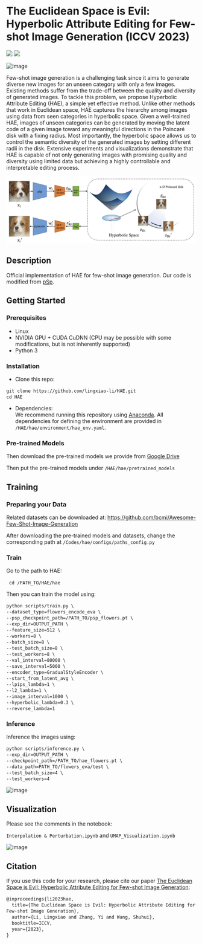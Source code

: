 # The Euclidean Space is Evil: Hyperbolic Attribute Editing for Few-shot Image Generation (ICCV 2023)
<a href="https://arxiv.org/abs/2211.12347"><img src="https://img.shields.io/badge/arXiv-2203.08422-b31b1b.svg" height=22.5></a>
<a href="https://opensource.org/licenses/MIT"><img src="https://img.shields.io/badge/License-MIT-yellow.svg" height=22.5></a>  

![image](./assets/comparison.png)

Few-shot image generation is a challenging task since it aims to generate diverse new images for an unseen category with only a few images. Existing methods suffer from the trade-off between the quality and diversity of generated images. To tackle this problem, we propose Hyperbolic Attribute Editing (HAE), a simple yet effective method. Unlike other methods that work in Euclidean space, HAE captures the hierarchy among images using data from seen categories in hyperbolic space. Given a well-trained HAE, images of unseen categories can be generated by moving the latent code of a given image toward any meaningful directions in the Poincaré disk with a fixing radius. Most importantly, the hyperbolic space allows us to control the semantic diversity of the generated images by setting different radii in the disk. Extensive experiments and visualizations demonstrate that HAE is capable of not only generating images with promising quality and diversity using limited data but achieving a highly controllable and interpretable editing process.

![image](./assets/flowchart.png)

## Description   
Official implementation of HAE for few-shot image generation. Our code is modified from [pSp](https://github.com/eladrich/pixel2style2pixel.git).

## Getting Started
### Prerequisites
- Linux
- NVIDIA GPU + CUDA CuDNN (CPU may be possible with some modifications, but is not inherently supported)
- Python 3

### Installation

- Clone this repo:  
``` 
git clone https://github.com/lingxiao-li/HAE.git
cd HAE
```

- Dependencies:  
We recommend running this repository using [Anaconda](https://docs.anaconda.com/anaconda/install/). 
All dependencies for defining the environment are provided in `/HAE/hae/environment/hae_env.yaml`.


### Pre-trained Models
Then download the pre-trained models we provide from [Google Drive](https://drive.google.com/drive/folders/18zMfAEjd4JLsjQM78ky2GmHsolV7OJ_x?usp=share_link)

Then put the pre-trained models under `/HAE/hae/pretrained_models`


## Training
### Preparing your Data
Related datasets can be downloaded at:
https://github.com/bcmi/Awesome-Few-Shot-Image-Generation

After downloading the pre-trained models and datasets, change the corresponding path
at `/Codes/hae/configs/paths_config.py`

### Train
Go to the path to HAE:

``` cd /PATH_TO/HAE/hae``` 


Then you can train the model using:
``` 
python scripts/train.py \
--dataset_type=flowers_encode_eva \
--psp_checkpoint_path=/PATH_TO/psp_flowers.pt \
--exp_dir=OUTPUT_PATH \
--feature_size=512 \
--workers=8 \
--batch_size=8 \
--test_batch_size=8 \
--test_workers=8 \
--val_interval=80000 \
--save_interval=5000 \
--encoder_type=GradualStyleEncoder \
--start_from_latent_avg \
--lpips_lambda=1 \
--l2_lambda=1 \
--image_interval=1000 \
--hyperbolic_lambda=0.3 \
--reverse_lambda=1
``` 
### Inference
Inference the images using:
``` 
python scripts/inference.py \
--exp_dir=OUTPUT_PATH \
--checkpoint_path=/PATH_TO/hae_flowers.pt \
--data_path=PATH_TO/flowers_eva/test \
--test_batch_size=4 \
--test_workers=4
```

![image](./assets/generation.png)

## Visualization

Please see the comments in the notebook:

`Interpolation & Perturbation.ipynb`
and
`UMAP_Visualization.ipynb`

![image](./assets/radius.png)

## Citation
If you use this code for your research, please cite our paper <a href="https://arxiv.org/abs/2211.12347">The Euclidean Space is Evil: Hyperbolic Attribute Editing for Few-shot Image Generation</a>:

```
@inproceedings{li2023hae,
  title={The Euclidean Space is Evil: Hyperbolic Attribute Editing for Few-shot Image Generation},
  author={Li, Lingxiao and Zhang, Yi and Wang, Shuhui},
  booktitle=ICCV,
  year={2023},
}
```
